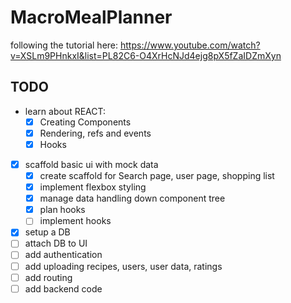 # MacroMealPlanner
following the tutorial here: https://www.youtube.com/watch?v=XSLm9PHnkxI&list=PL82C6-O4XrHcNJd4ejg8pX5fZaIDZmXyn

## TODO
- learn about REACT:
    - [x] Creating Components
    - [x] Rendering, refs and events
    - [x] Hooks
- [x] scaffold basic ui with mock data
    - [x] create scaffold for Search page, user page, shopping list
    - [x] implement flexbox styling
    - [x] manage data handling down component tree
    - [x] plan hooks
    - [ ] implement hooks
- [x] setup a DB
- [ ] attach DB to UI
- [ ] add authentication
- [ ] add uploading recipes, users, user data, ratings
- [ ] add routing
- [ ] add backend code